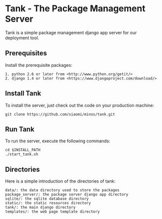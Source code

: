 # Tank - The Package Management Server
Tank is a simple package management django app server for our deployment tool.

## Prerequisites
Install the prerequisite packages:

    1. python 2.6 or later from <http://www.python.org/getit/>
    2. django 1.4 or later from <https://www.djangoproject.com/download/>

## Install Tank
To install the server, just check out the code on your production machine:

    git clone https://github.com/xiaomi/minos/tank.git

## Run Tank
To run the server, execute the following commands:

    cd $INSTALL_PATH
    ./start_tank.sh

## Directories
Here is a simple introduction of the directories of tank:

    data/: the data directory used to store the packages
    package_server/: the package server django app directory
    sqlite/: the sqlite database directory
    static/: the static resources directory
    tank/: the main django directory
    templates/: the web page template directory

